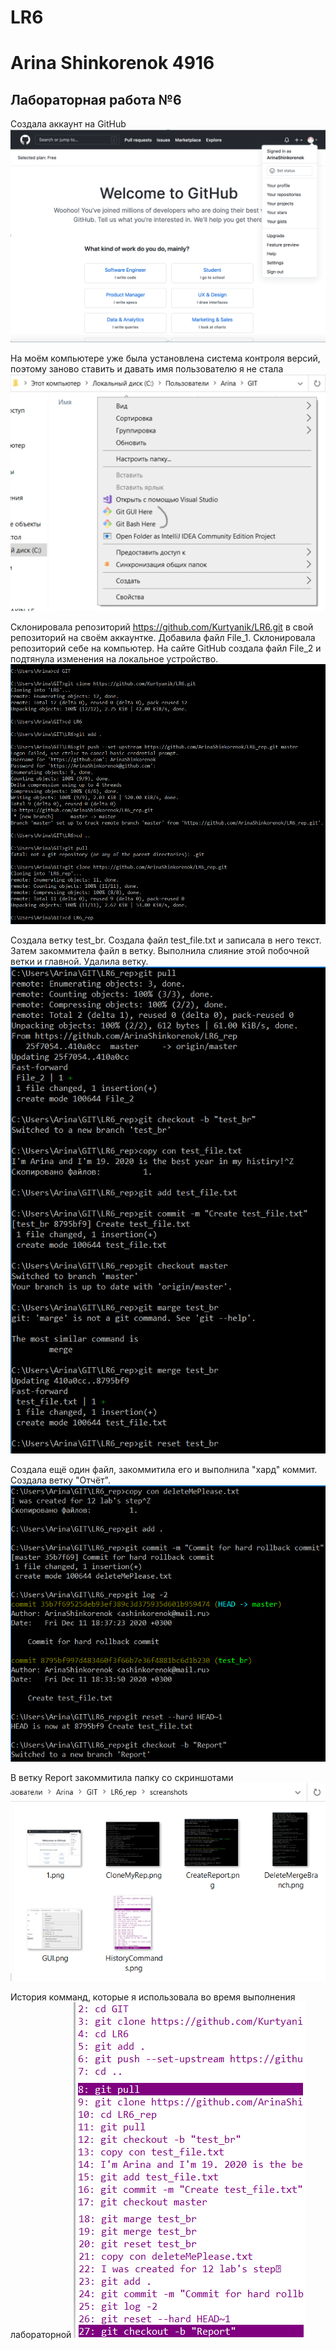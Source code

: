# LR6
# Arina Shinkorenok 4916
## Лабораторная работа №6

Создала аккаунт на GitHub
![Создала аккаунт на GitHub](screanshots/1.png)

На моём компьютере уже была установлена система контроля версий, поэтому заново ставить и давать имя пользователю я не стала
![GUI GIT](screanshots/GUI.png)

Склонировала репозиторий https://github.com/Kurtyanik/LR6.git в свой репозиторий на своём аккаунтке. Добавила файл File_1. Склонировала репозиторий себе на компьютер. На сайте GitHub создала файл File_2 и подтянула изменения на локальное устройство.
![Склонировала репозиторий](screanshots/CloneMyRep.png)

Создала ветку test_br. Создала файл test_file.txt и записала в него текст. Затем закоммитела файл в ветку. Выполнила слияние этой побочной ветки и главной. Удалила ветку. 
![Создала ветку. Сделала в ней коммит. Выполнила слияние с главной и удалила](screanshots/DeleteMergeBranch.png)

Создала ещё один файл, закоммитила его и выполнила "хард" коммит. Создала ветку "Отчёт".
![Hard commit. Report](screanshots/CreateReport.png)

В ветку Report закоммитила папку со скриншотами
![Папка со скринштомаи](screanshots/Screanshots.png)

История комманд, которые я использовала во время выполнения лабораторной
![История комманд](screanshots/HistoryCommands.png)
